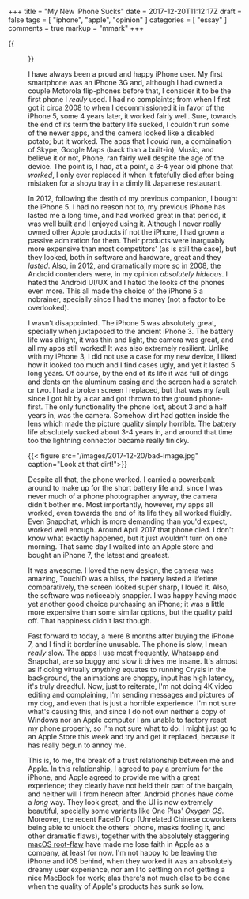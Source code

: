 +++
title = "My New iPhone Sucks"
date = 2017-12-20T11:12:17Z
draft = false
tags = [ "iphone", "apple", "opinion" ]
categories = [ "essay" ]
comments = true
markup = "mmark"
+++

{{<figure src="/images/2017-12-20/rotten-apple.jpg">}}

I have always been a proud and happy iPhone user. My first smartphone was an
iPhone 3G and, although I had owned a couple Motorola flip-phones before that, I
consider it to be the first phone I *really* used. I had no complaints; from
when I first got it circa 2008 to when I decommissioned it in favor of the
iPhone 5, some 4 years later, it worked fairly well. Sure, towards the end of
its term the battery life sucked, I couldn't run some of the newer apps, and the
camera looked like a disabled potato; but it worked. The apps that I *could*
run, a combination of Skype, Google Maps (back than a built-in), Music, and
believe it or not, Phone, ran fairly well despite the age of the device. The
point is, I had, at a point, a 3-4 year old phone that *worked*, I only ever
replaced it when it fatefully died after being mistaken for a shoyu tray in a
dimly lit Japanese restaurant.

In 2012, following the death of my previous companion, I bought the iPhone 5. I
had no reason not to, my previous iPhone has lasted me a long time, and had
worked great in that period, it was well built and I enjoyed using it. Although
I never really owned other Apple products if not the iPhone, I had grown a
passive admiration for them. Their products were inarguably more expensive than
most competitors' (as is still the case), but they looked, both in software and
hardware, great and they *lasted*. Also, in 2012, and dramatically more so in
2008, the Android contenders were, in my opinion *absolutely hideous*. I hated
the Android UI/UX and I hated the looks of the phones even more. This all made
the choice of the iPhone 5 a nobrainer, specially since I had the money (not a
factor to be overlooked).

I wasn't disappointed. The iPhone 5 was absolutely great, specially when
juxtaposed to the ancient iPhone 3. The battery life was alright, it was thin
and light, the camera was great, and all my apps still worked! It was also
extremely resilient. Unlike with my iPhone 3, I did not use a case for my new
device, I liked how it looked too much and I find cases ugly, and yet it lasted
5 long years. Of course, by the end of its life it was full of dings and dents
on the aluminum casing and the screen had a scratch or two. I had a broken
screen I replaced, but that was my fault since I got hit by a car and got thrown
to the ground phone-first. The only functionality the phone lost, about 3 and a
half years in, was the camera. Somehow dirt had gotten inside the lens which
made the picture quality simply horrible. The battery life absolutely sucked
about 3-4 years in, and around that time too the lightning connector became
really finicky.

{{< figure src="/images/2017-12-20/bad-image.jpg" caption="Look at that dirt!">}}

Despite all that, the phone worked. I carried a powerbank around to make up for
the short battery life and, since I was never much of a phone photographer
anyway, the camera didn't bother me. Most importantly, however, my apps all
worked, even towards the end of its life they all worked fluidly. Even Snapchat,
which is more demanding than you'd expect, worked well enough. Around April 2017
that phone died. I don't know what exactly happened, but it just wouldn't turn
on one morning. That same day I walked into an Apple store and bought an iPhone
7, the latest and greatest.

It was awesome. I loved the new design, the camera was amazing, TouchID was a
bliss, the battery lasted a lifetime comparatively, the screen looked super
sharp, I loved it. Also, the software was noticeably snappier. I was happy
having made yet another good choice purchasing an iPhone; it was a little more
expensive than some similar options, but the quality paid off. That happiness
didn't last though.

Fast forward to today, a mere 8 months after buying the iPhone 7, and I find it
borderline unusable. The phone is slow, I mean *really* slow. The apps I use
most frequently, Whatsapp and Snapchat, are so buggy and slow it drives me
insane. It's almost as if doing virtually *anything* equates to running Crysis
in the background, the animations are choppy, input has high latency, it's truly
dreadful. Now, just to reiterate, I'm not doing 4K video editing and
complaining, I'm sending messages and pictures of my dog, and even that is just
a horrible experience. I'm not sure what's causing this, and since I do not own
neither a copy of Windows nor an Apple computer I am unable to factory reset my
phone properly, so I'm not sure what to do. I might just go to an Apple Store
this week and try and get it replaced, because it has really begun to annoy me.

This is, to me, the break of a trust relationship between me and Apple. In this
relationship, I agreed to pay a premium for the iPhone, and Apple agreed to
provide me with a great experience; they clearly have not held their part of the
bargain, and neither will I from hereon after. Android phones have come a *long*
way. They look great, and the UI is now extremely beautiful, specially some
variants like One Plus' [*Oxygen OS*][oxygen-os].
Moreover, the recent FaceID flop (Unrelated Chinese coworkers being able to
unlock the others' phone, masks fooling it, and other dramatic flaws), together
with the absolutely staggering [macOS root-flaw][macos-flaw] have made
me lose faith in Apple as a company, at least for now. I'm not happy to be
leaving the iPhone and iOS behind, when they worked it was an absolutely dreamy
user experience, nor am I to settling on not getting a nice MacBook for work;
alas there's not much else to be done when the quality of Apple's products has
sunk so low.

[oxygen-os]: https://en.wikipedia.org/wiki/OxygenOS
[macos-flaw]: https://www.wired.com/story/macos-high-sierra-hack-root/
